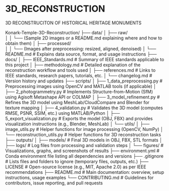# 3D_RECONSTRUCTION
3D RECONSTRUCITON OF HISTORICAL HERITAGE MONUMENTS  


Konark-Temple-3D-Reconstruction/
├── data/
│   ├── raw/                    
│   │   └── (Sample 2D images or a README.md explaining where and how to obtain them)
│   ├── processed/              
│   │   └── (Images after preprocessing: resized, aligned, denoised)
│   └── README.md               # Explains data source, format, and usage instructions
├── docs/
│   ├── IEEE_Standards.md       # Summary of IEEE standards applicable to this project
│   ├── methodology.md          # Detailed explanation of the reconstruction workflow and tools used
│   ├── references.md           # Links to IEEE standards, research papers, tutorials, etc.
│   └── changelog.md            # Version history and updates
├── scripts/
│   ├── 1_data_preprocessing.py  # Preprocessing images using OpenCV and MATLAB tools (if applicable)
│   ├── 2_photogrammetry.py      # Implements Structure-from-Motion (SfM) using Agisoft Metashape API or COLMAP
│   ├── 3_model_refinement.py    # Refines the 3D model using MeshLab/CloudCompare and Blender for texture mapping
│   ├── 4_validation.py          # Validates the 3D model (computes RMSE, PSNR, SSIM, etc.) using MATLAB/Python
│   ├── 5_export_visualization.py # Exports the model (OBJ, FBX) and provides visualization instructions (e.g., Blender, MeshLab)
│   └── utils/
│       ├── image_utils.py      # Helper functions for image processing (OpenCV, NumPy)
│       └── reconstruction_utils.py  # Helper functions for 3D reconstruction tasks
├── outputs/
│   ├── models/                 # Final 3D models in OBJ, FBX, STL formats
│   ├── logs/                   # Log files from processing and validation steps
│   └── figures/                # Visualizations, graphs, and screenshots of results
├── environment.yml           # Conda environment file listing all dependencies and versions
├── .gitignore                # Lists files and folders to ignore (temporary files, outputs, etc.)
├── LICENSE                   # Open-source license (e.g., MIT, Apache 2.0) as per IEEE recommendations
├── README.md                 # Main documentation: overview, setup instructions, usage examples
└── CONTRIBUTING.md           # Guidelines for contributors, issue reporting, and pull requests

